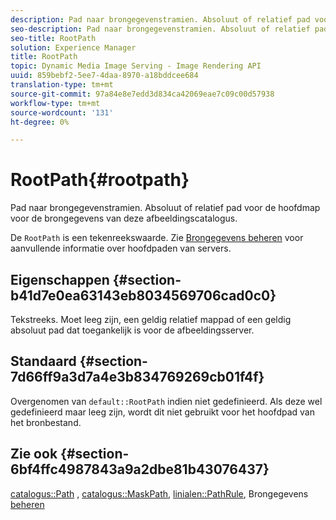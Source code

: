 ```yaml
---
description: Pad naar brongegevenstramien. Absoluut of relatief pad voor de hoofdmap voor de brongegevens van deze afbeeldingscatalogus.
seo-description: Pad naar brongegevenstramien. Absoluut of relatief pad voor de hoofdmap voor de brongegevens van deze afbeeldingscatalogus.
seo-title: RootPath
solution: Experience Manager
title: RootPath
topic: Dynamic Media Image Serving - Image Rendering API
uuid: 859bebf2-5ee7-4daa-8970-a18bddcee684
translation-type: tm+mt
source-git-commit: 97a84e8e7edd3d834ca42069eae7c09c00d57938
workflow-type: tm+mt
source-wordcount: '131'
ht-degree: 0%

---
```



# RootPath{#rootpath}

Pad naar brongegevenstramien. Absoluut of relatief pad voor de hoofdmap voor de brongegevens van deze afbeeldingscatalogus.

De `RootPath` is een tekenreekswaarde. Zie [Brongegevens beheren](../../../../../is-api/image-serving-api-ref/c-configuration-and-administration/c-managing-content/r-source-data.md#reference-4eebd51b2db2401c90be771d3382329e) voor aanvullende informatie over hoofdpaden van servers.

## Eigenschappen {#section-b41d7e0ea63143eb8034569706cad0c0}

Tekstreeks. Moet leeg zijn, een geldig relatief mappad of een geldig absoluut pad dat toegankelijk is voor de afbeeldingsserver.

## Standaard {#section-7d66ff9a3d7a4e3b834769269cb01f4f}

Overgenomen van `default::RootPath` indien niet gedefinieerd. Als deze wel gedefinieerd maar leeg zijn, wordt dit niet gebruikt voor het hoofdpad van het bronbestand.

## Zie ook {#section-6bf4ffc4987843a9a2dbe81b43076437}

[catalogus::Path](/help/aem-is-ir-api/is-api/image-catalog/image-serving-api-ref/c-image-catalog-reference/c-image-svg-data-reference/c-image-data-reference/r-path-cat.md) ,  [catalogus::MaskPath](/help/aem-is-ir-api/is-api/image-catalog/image-serving-api-ref/c-image-catalog-reference/c-image-svg-data-reference/c-image-data-reference/r-maskpath-cat.md),   [linialen::PathRule](../../../../../is-api/image-catalog/image-serving-api-ref/c-image-catalog-reference/c-rule-set-reference/c-rule-set-reference.md#concept-3e5058cf3507470b82cac638df23ea8e), Brongegevens  [beheren](../../../../../is-api/image-serving-api-ref/c-configuration-and-administration/c-managing-content/r-source-data.md#reference-4eebd51b2db2401c90be771d3382329e)

